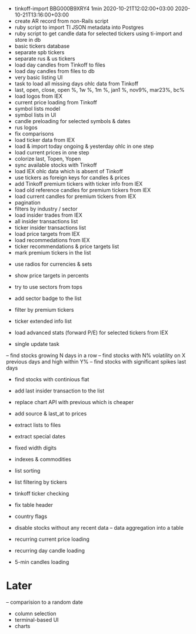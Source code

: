 + tinkoff-import BBG000B9XRY4 1min 2020-10-21T12:02:00+03:00 2020-10-21T13:16:00+03:00
+ create AR record from non-Rails script
+ ruby script to import TI JSON metadata into Postgres
+ ruby script to get candle data for selected tickers using ti-import and store in db
+ basic tickers database
+ separate spb tickers
+ separate rus & us tickers
+ load day candles from Tinkoff to files
+ load day candles from files to db
+ very basic listing UI
+ task to load all missing days ohlc data from Tinkoff
+ last, open, close, open %, 1w %, 1m %, jan1 %, nov9%, mar23%, bc%
+ load logos from IEX
+ current price loading from Tinkoff
+ symbol lists model
+ symbol lists in UI
+ candle preloading for selected symbols & dates
+ rus logos
+ fix comparisons
+ load ticker data from IEX
+ load & import today ongoing & yesterday ohlc in one step
+ load current prices in one step
+ colorize last, Topen, Yopen
+ sync available stocks with Tinkoff
+ load IEX ohlc data which is absent of Tinkoff
+ use tickers as foreign keys for candles & prices
+ add Tinkoff premium tickers with ticker info from IEX
+ load old reference candles for premium tickers from IEX
+ load current candles for premium tickers from IEX
+ pagination
+ filters by industry / sector
+ load insider trades from IEX
+ all insider transactions list
+ ticker insider transactions list
+ load price targets from IEX
+ load recommedations from IEX
+ ticker recommendations & price targets list
+ mark premium tickers in the list

- use radios for currencies & sets
- show price targets in percents
- try to use sectors from tops
- add sector badge to the list
- filter by premium tickers

- ticker extended info list
- load advanced stats (forward P/E) for selected tickers from IEX
- single update task

– find stocks growing N days in a row
– find stocks with N% volatility on X previous days and high within Y%
– find stocks with significant spikes last days
- find stocks with continious flat

- add last insider transaction to the list
- replace chart API with previous which is cheaper
- add source & last_at to prices
- extract lists to files
- extract special dates
- fixed width digits
- indexes & commodities
- list sorting
- list filtering by tickers
- tinkoff ticker checking
- fix table header
- country flags
- disable stocks without any recent data
– data aggregation into a table
- recurring current price loading
- recurring day candle loading
- 5-min candles loading


# Later
– comparision to a random date
- column selection
- terminal-based UI
- charts
